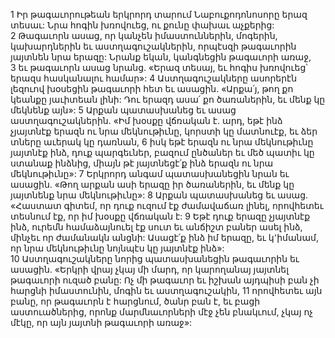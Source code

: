 1 Իր թագաւորութեան երկրորդ տարում Նաբուքոդոնոսորը երազ տեսաւ: Նրա հոգին խռովուեց, ու քունը փախաւ աչքերից: 2 Թագաւորն ասաց, որ կանչեն իմաստուններին, մոգերին, կախարդներին եւ աստղագուշակներին, որպէսզի թագաւորին յայտնեն նրա երազը: Նրանք եկան, կանգնեցին թագաւորի առաջ, 3 եւ թագաւորն ասաց նրանց. «Երազ տեսայ, եւ հոգիս խռովուեց՝ երազս հասկանալու համար»: 4 Աստղագուշակները ասորերէն լեզուով խօսեցին թագաւորի հետ եւ ասացին. «Արքա՛յ, թող քո կեանքը յաւիտեան լինի: Դու երազդ ասա՛ քո ծառաներին, եւ մենք կը մեկնենք այն»: 5 Արքան պատասխանեց եւ ասաց աստղագուշակներին. «Իմ խօսքը վճռական է. արդ, եթէ ինձ չյայտնէք երազն ու նրա մեկնութիւնը, կորստի կը մատնուէք, եւ ձեր տները աւերակ կը դառնան, 6 իսկ եթէ երազն ու նրա մեկնութիւնը յայտնէք ինձ, դուք պարգեւներ, բազում ընծաներ եւ մեծ պատիւ կը ստանաք ինձնից, միայն թէ յայտնեցէ՛ք ինձ երազն ու նրա մեկնութիւնը»: 7 Երկրորդ անգամ պատասխանեցին նրան եւ ասացին. «Թող արքան ասի երազը իր ծառաներին, եւ մենք կը յայտնենք նրա մեկնութիւնը»: 8 Արքան պատասխանեց եւ ասաց. «Հաստատ գիտեմ, որ դուք ուզում էք ժամավաճառ լինել, որովհետեւ տեսնում էք, որ իմ խօսքը վճռական է: 9 Եթէ դուք երազը չյայտնէք ինձ, ուրեմն համաձայնուել էք սուտ եւ անճիշտ բաներ ասել ինձ, մինչեւ որ ժամանակն անցնի: Ասացէ՛ք ինձ իմ երազը, եւ կ՚իմանամ, որ նրա մեկնութիւնը նոյնպէս կը յայտնէք ինձ»: 10 Աստղագուշակները նորից պատասխանեցին թագաւորին եւ ասացին. «Երկրի վրայ չկայ մի մարդ, որ կարողանայ յայտնել թագաւորի ուզած բանը: Ոչ մի թագաւոր եւ իշխան այդպիսի բան չի հարցնի իմաստունին, մոգին եւ աստղագուշակին, 11 որովհետեւ այն բանը, որ թագաւորն է հարցնում, ծանր բան է, եւ բացի աստուածներից, որոնք մարմնաւորների մէջ չեն բնակւում, չկայ ոչ մէկը, որ այն յայտնի թագաւորի առաջ»:
